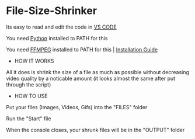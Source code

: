 # File-Size-Shrinker

Its easy to read and edit the code in [VS CODE](https://code.visualstudio.com)

You need [Python](https://www.python.org/downloads/) installed to PATH for this

You need [FFMPEG](https://ffmpeg.org/download.html) installed to PATH for this | [Installation Guide](https://youtu.be/JR36oH35Fgg)

 - HOW IT WORKS

All it does is shrink the size of a file as much as possible without decreasing video quality by a noticable amount (it looks almost the same after put through the script)

 - HOW TO USE

Put your files (Images, Videos, Gifs) into the "FILES" folder

Run the "Start" file

When the console closes, your shrunk files will be in the "OUTPUT" folder
